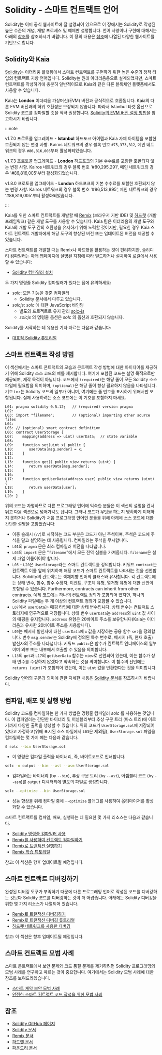 # Solidity - 스마트 컨트랙트 언어

Solidity는 이미 공식 웹사이트에 잘 설명되어 있으므로 이 장에서는 Solidity로 작성된 높은 수준의 개념, 개발 프로세스 및 예제만 설명합니다. 언어 사양이나 구현에 대해서는 아래의 [참조](#references)를 참조하시기 바랍니다. 이 장의 내용은 [참조](#references)에 나열된 다양한 웹사이트를 기반으로 합니다.

## Solidity와 Kaia <a id="solidity-and-klaytn"></a>

[Solidity](https://github.com/ethereum/solidity)는 이더리움 플랫폼에서 스마트 컨트랙트를 구현하기 위한 높은 수준의 정적 타입의 컨트랙트 지향 언어입니다. Solidity는 원래 이더리움용으로 설계되었지만, 스마트 컨트랙트를 작성하기에 충분히 일반적이므로 Kaia와 같은 다른 블록체인 플랫폼에서도 사용할 수 있습니다.

Kaia는 **London** 이더리움 가상머신(EVM) 버전과 공식적으로 호환됩니다. Kaia의 다른 EVM 버전과의 하위 호환성은 보장되지 않습니다. 따라서 Istanbul 타겟 옵션으로 Solidity 코드를 컴파일할 것을 적극 권장합니다. [Solidity의 EVM 버전 설정 방법](https://solidity.readthedocs.io/en/latest/using-the-compiler.html#setting-the-evm-version-to-target)을 참고하시기 바랍니다.

:::note

v1.7.0 프로토콜 업그레이드 - **Istanbul** 하드포크 아이템과 Kaia 자체 아이템을 포함한 호환되지 않는 변경 사항.
Kairos 네트워크의 경우 블록 번호 `#75,373,312`, 메인 네트워크의 경우 `#86,816,005`부터 활성화되었습니다.

v1.7.3 프로토콜 업그레이드 - **London** 하드포크의 기본 수수료를 포함한 호환되지 않는 변경 사항.
Kairos 네트워크의 경우 블록 번호 '#80,295,291', 메인 네트워크의 경우 '#86,816,005'부터 활성화되었습니다.

v1.8.0 프로토콜 업그레이드 - **London** 하드포크의 기본 수수료를 포함한 호환되지 않는 변경 사항.
Kairos 네트워크의 경우 블록 번호 '#86,513,895', 메인 네트워크의 경우 '#86,816,005'부터 활성화되었습니다.

:::

Kaia를 위한 스마트 컨트랙트를 개발할 때 [Remix](https://remix.ethereum.org/) \(브라우저 기반 IDE\) 및 [하드햇](https://hardhat.org/docs) \(개발 프레임워크\) 같은 개발 도구를 사용할 수 있습니다. Kaia 팀은 이더리움의 개발 도구와 Kaia의 개발 도구 간의 호환성을 유지하기 위해 노력할 것이지만, 필요한 경우 Kaia 스마트 컨트랙트 개발자에게 해당 도구의 향상된 버전 또는 업데이트된 버전을 제공할 수 있습니다.

스마트 컨트랙트를 개발할 때는 Remix나 하드햇을 활용하는 것이 편리하지만, 솔리디티 컴파일러는 아래 웹페이지에 설명된 지침에 따라 빌드하거나 설치하여 로컬에서 사용할 수 있습니다:

- [Solidity 컴파일러 설치](https://docs.soliditylang.org/en/latest/installing-solidity.html)

두 가지 명령줄 Solidity 컴파일러가 있다는 점에 유의하세요:

- _solc_: 모든 기능을 갖춘 컴파일러
  - Solidity 문서에서 다루고 있습니다.
- _solcjs_: _solc_ 에 대한 JavaScript 바인딩
  - 별도의 프로젝트로 유지 관리 [solc-js](https://github.com/ethereum/solc-js)
  - _solcjs_ 의 명령줄 옵션은 _solc_ 의 옵션과 호환되지 않습니다.

Solidity를 시작하는 데 유용한 기타 자료는 다음과 같습니다:

- [대표적 Solidity 튜토리얼](https://medium.com/coinmonks/top-solidity-tutorials-4e7adcacced8)

## 스마트 컨트랙트 작성 방법 <a id="how-to-write-a-smart-contract"></a>

이 섹션에서는 스마트 콘트랙트의 모습과 콘트랙트 작성 방법에 대한 아이디어를 제공하기 위해 Solidity 소스 코드의 예를 제시합니다. 여기에 포함된 코드는 설명 목적으로만 제공되며, 제작 목적이 아닙니다. 코드에서 `(required)`는 해당 줄이 모든 Solidity 소스 파일에 필요함을 의미하며, `(optional)`은 해당 줄이 항상 필요하지 않음을 나타냅니다. 기호 `Ln:`는 Solidity 코드의 일부가 아니며, 여기에는 줄 번호를 표시하기 위해서만 포함됩니다. 실제 사용하려는 소스 코드에는 이 기호를 포함하지 마세요.

```text
L01: pragma solidity 0.5.12;   // (required) version pragma
L02:
L03: import "filename";        // (optional) importing other source files
L04:
L05: // (optional) smart contract definition
L06: contract UserStorage {
L07:    mapping(address => uint) userData;  // state variable
L08:
L09:    function set(uint x) public {
L10:       userData[msg.sender] = x;
L11:    }
L12:
L13:    function get() public view returns (uint) {
L14:       return userData[msg.sender];
L15:    }
L16:
L17:    function getUserData(address user) public view returns (uint) {
L18:       return userData[user];
L19:    }
L20: }
```

위의 코드는 자명하므로 다른 프로그래밍 언어에 익숙한 분들은 이 섹션의 설명을 건너뛰고 다음 섹션으로 넘어가셔도 됩니다. 그러나 코드가 무엇을 하는지 명확하게 이해하지 못하거나 Solidity가 처음 프로그래밍 언어인 분들을 위해 아래에 소스 코드에 대한 간단한 설명을 포함했습니다:

- 이중 슬래시 (`//`)로 시작하는 코드 부분은 코드가 아닌 주석이며, 주석은 코드에 주석을 달고 설명하는 데 사용됩니다.  컴파일러는 주석을 무시합니다.
- `L01`의 `pragma` 문은 최소 컴파일러 버전을 나타냅니다.
- `L03`의 `import` 문은 "`filename`"에서 모든 전역 심볼을 가져옵니다. `filename`은 실제 파일 이름이어야 합니다.
- `L05` - `L20`은 `UserStorage`라는 스마트 컨트랙트를 정의합니다.  키워드 `contract`는 컨트랙트 이름 앞에 위치하며 해당 코드가 스마트 컨트랙트를 나타내는 것을 선언합니다.  Solidity의 컨트랙트는 객체지향 언어의 클래스와 유사합니다.  각 컨트랙트에는 상태 변수, 함수, 함수 수정자, 이벤트, 구조체 유형, 열거형 유형에 대한 선언이 포함될 수 있습니다.  Furthermore, contracts can inherit from other contracts.  예제 코드에는 하나의 컨트랙트 정의가 포함되어 있지만, 하나의 Solidity 파일에는 두 개 이상의 컨트랙트 정의가 포함될 수 있습니다.
- `L07`에서 `userData`는 매핑 타입에 대한 상태 변수입니다.  상태 변수는 컨트랙트 스토리지에 영구적으로 저장됩니다.  상태 변수 `userData`는 `address`와 `uint` 값 사이의 매핑을 유지합니다.  `address` 유형은 20바이트 주소를 보유합니다(Kaia는 이더리움과 유사한 20바이트 주소를 사용합니다).
- `L09`는 메시지 발신자에 대한 `userData`에 `x` 값을 저장하는 공용 함수 `set`을 정의합니다.  변수 `msg.sender`는 Solidity에 정의된 특수 변수로, 메시지 (즉, 현재 호출) 발신자의 주소를 나타냅니다.  키워드 `public`은 함수가 컨트랙트 인터페이스의 일부이며 외부 또는 내부에서 호출할 수 있음을 의미합니다.
- `L13`의 `get`과 `L17`의 `getUserData` 함수는 `view`로 선언되어 있는데, 이는 함수가 상태 변수를 수정하지 않겠다고 약속하는 것을 의미합니다.  이 함수의 선언에는 `returns (uint)`가 포함되어 있는데, 이는 `uint` 값을 반환한다는 것을 의미합니다.

Solidity 언어의 구문과 의미에 관한 자세한 내용은 [Solidity 문서](https://docs.soliditylang.org/)를 참조하시기 바랍니다.

## 컴파일, 배포 및 실행 방법 <a id="how-to-compile-deploy-and-execute"></a>

Solidity 코드를 컴파일하는 한 가지 방법은 명령줄 컴파일러 _solc_ 를 사용하는 것입니다. 이 컴파일러는 간단한 바이너리 및 어셈블리부터 추상 구문 트리 (파스 트리)에 이르기까지 다양한 출력을 생성할 수 있습니다. 위의 코드가 `UserStorage.sol`에 저장되어 있다고 가정하고(위에 표시된 소스 파일에서 `L03`은 제외됨), `UserStorage.sol` 파일을 컴파일하는 몇 가지 예는 다음과 같습니다.

```bash
$ solc --bin UserStorage.sol
```

- 이 명령은 컴파일 출력을 바이너리, 즉, 바이트코드로 인쇄합니다.

```bash
solc -o output --bin --ast --asm UserStorage.sol
```

- 컴파일러는 바이너리 (by `--bin`), 추상 구문 트리 (by `--ast`), 어셈블리 코드 (by `--asm`)를 `output` 디렉터리에 별도의 파일로 생성합니다.

```bash
solc --optimize --bin UserStorage.sol
```

- 성능 향상을 위해 컴파일 중에 `--optimize` 플래그를 사용하여 옵티마이저를 활성화할 수 있습니다.

스마트 컨트랙트를 컴파일, 배포, 실행하는 데 필요한 몇 가지 리소스는 다음과 같습니다.

- [Solidity 명령줄 컴파일러 사용](https://docs.soliditylang.org/en/latest/using-the-compiler.html)
- [Remix를 사용하여 컨트랙트 컴파일하기](https://remix-ide.readthedocs.io/en/stable/compile.html)
- [Remix로 트랜잭션 실행하기](https://remix-ide.readthedocs.io/en/stable/run.html)
- [Remix 학습 튜토리얼](https://remix-ide.readthedocs.io/en/latest/remix_tutorials_learneth.html)

참고: 이 섹션은 향후 업데이트될 예정입니다.

## 스마트 컨트랙트 디버깅하기 <a id="debugging-smart-contracts"></a>

완성된 디버깅 도구가 부족하기 때문에 다른 프로그래밍 언어로 작성된 코드를 디버깅하는 것보다 Solidity 코드를 디버깅하는 것이 더 어렵습니다. 아래에는 Solidity 디버깅을 위한 몇 가지 리소스가 나열되어 있습니다.

- [Remix로 트랜잭션 디버깅하기](https://remix-ide.readthedocs.io/en/latest/debugger.html)
- [Remix로 트랜잭션 디버깅 튜토리얼](https://remix-ide.readthedocs.io/en/latest/tutorial_debug.html)
- [하드햇 네트워크를 사용한 디버깅](https://hardhat.org/tutorial/debugging-with-hardhat-network)

참고: 이 섹션은 향후 업데이트될 예정입니다.

## 스마트 컨트랙트 모범 사례 <a id="smart-contract-best-practices"></a>

스마트 콘트랙트에서 보안 문제와 코드 품질 문제를 제거하려면 Solidity 프로그래밍의 모범 사례를 연구하고 따르는 것이 중요합니다. 여기에서는 Solidity 모범 사례에 대한 참조를 보여드리겠습니다.

- [스마트 계약 보안 모범 사례](./best-practices-for-smart-contract-security.mdx)
- [안전한 스마트 컨트랙트 코드 작성을 위한 모범 사례](https://www.nethermind.io/blog/best-practices-for-writing-secure-smart-contract-code)

## 참조 <a id="references"></a>

- [Solidity GitHub 페이지](https://github.com/ethereum/solidity)
- [Solidity 문서](https://solidity.readthedocs.io/en/latest/index.html)
- [Remix 문서](https://remix-ide.readthedocs.io/en/latest/)
- [하드햇 문서](https://hardhat.org/docs)
- [파운드리 문서](https://book.getfoundry.sh/)
